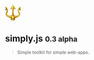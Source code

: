 <img src="docs/images/fav.png" width="50px">

# <b>simply.js</b> <small>0.3 alpha</small>
> Simple toolkit for simple web-apps.

<center><repl-component id="x" download="true"></replcomponent></center>
